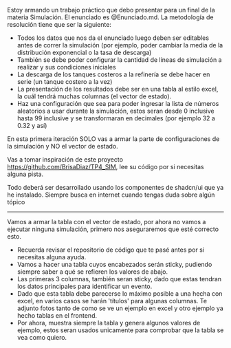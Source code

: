 Estoy armando un trabajo práctico que debo presentar para un final de la materia Simulación. El enunciado es @Enunciado.md. La metodología de resolución tiene que ser la siguiente:

- Todos los datos que nos da el enunciado luego deben ser editables antes de correr la simulación (por ejemplo, poder cambiar la media de la distribución exponencial o la tasa de descarga)
- También se debe poder configurar la cantidad de líneas de simulación a realizar y sus condiciones iniciales
- La descarga de los tanques costeros a la refinería se debe hacer en serie (un tanque costero a la vez)
- La presentación de los resultados debe ser en una tabla al estilo excel, la cuál tendrá muchas columnas (el vector de estado).
- Haz una configuración que sea para poder ingresar la lista de números aleatorios a usar durante la simulación, estos seran desde 0 inclusive hasta 99 inclusive y se transformaran en decimales (por ejemplo 32 a 0.32 y así)

En esta primera iteración SOLO vas a armar la parte de configuraciones de la simulación y NO el vector de estado.

Vas a tomar inspiración de este proyecto https://github.com/BrisaDiaz/TP4_SIM, lee su código por si necesitas alguna pista.

Todo deberá ser desarrollado usando los componentes de shadcn/ui que ya he instalado. Siempre busca en internet cuando tengas duda sobre algún tópico

---

Vamos a armar la tabla con el vector de estado, por ahora no vamos a ejecutar ninguna simulación, primero nos aseguraremos que esté correcto esto.

- Recuerda revisar el repositorio de código que te pasé antes por si necesitas alguna ayuda.
- Vamos a hacer una tabla cuyos encabezados serán sticky, pudiendo siempre saber a qué se refieren los valores de abajo.
- Las primeras 3 columnas, también seran sticky, dado que estas tendran los datos principales para identificar un evento.
- Dado que esta tabla debe parecerse lo máximo posible a una hecha con excel, en varios casos se harán 'títulos' para algunas columnas. Te adjunto fotos tanto de como se ve un ejemplo en excel y otro ejemplo ya hecho tablas en el frontend.
- Por ahora, muestra siempre la tabla y genera algunos valores de ejemplo, estos seran usados unicamente para comprobar que la tabla se vea como quiero.
